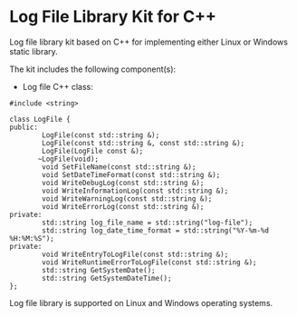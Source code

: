 Log File Library Kit for C++
============================

Log file library kit based on C++ for implementing either Linux or Windows static library.

The kit includes the following component(s):

* Log file C++ class:

```
#include <string>

class LogFile {
public:
        LogFile(const std::string &);
        LogFile(const std::string &, const std::string &);
        LogFile(LogFile const &);
       ~LogFile(void);
        void SetFileName(const std::string &);
        void SetDateTimeFormat(const std::string &);
        void WriteDebugLog(const std::string &);
        void WriteInformationLog(const std::string &);
        void WriteWarningLog(const std::string &);
        void WriteErrorLog(const std::string &);
private:
        std::string log_file_name = std::string("log-file");
        std::string log_date_time_format = std::string("%Y-%m-%d %H:%M:%S");
private:
        void WriteEntryToLogFile(const std::string &);
        void WriteRuntimeErrorToLogFile(const std::string &);
        std::string GetSystemDate();
        std::string GetSystemDateTime();
};
```

Log file library is supported on Linux and Windows operating systems.
